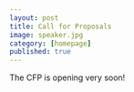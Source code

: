 ```yaml
---
layout: post
title: Call for Proposals
image: speaker.jpg
category: [homepage]
published: true
---
```


The CFP is opening very soon!
